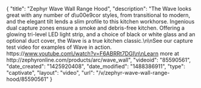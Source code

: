 {
    "title": "Zephyr Wave Wall Range Hood",
    "description": "The Wave looks great with any number of d\u00e9cor styles, from transitional to modern, and the elegant tilt lends a slim profile to this kitchen workhorse. Ingenious dual capture zones ensure a smoke and debris-free kitchen. Offering a glowing tri-level LED light strip, and a choice of black or white glass and an optional duct cover, the Wave is a true kitchen classic.\n\nSee our capture test video for examples of Wave in action. https:\/\/www.youtube.com\/watch?v=F6ABRRt7DGI\n\nLearn more at http:\/\/zephyronline.com\/products\/arc\/wave_wall",
    "videoid": "85590561",
    "date_created": "1425920408",
    "date_modified": "1488386911",
    "type": "captivate",
    "layout": "video",
    "url": "\/v\/zephyr-wave-wall-range-hood\/85590561"
}